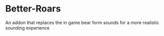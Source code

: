# Better-Roars
An addon that replaces the in game bear form sounds for a more realistic sounding experience
